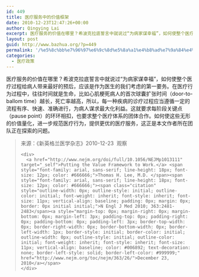 ```yaml
---
id: 449
title: 医疗服务中的价值框架
date: 2010-12-23T12:47:26+00:00
author: Qingying Lai
excerpt: 医疗服务的价值在哪里？希波克拉底誓言中就说过“为病家谋幸福”，如何使整个医疗过程给病人带来最好的预后，应该是作为医生的我们考虑的第一要务。
layout: post
guid: http://www.bazhua.org/?p=449
permalink: '/%e5%8c%bb%e7%96%97%e6%9c%8d%e5%8a%a1%e4%b8%ad%e7%9a%84%e4%bb%b7%e5%80%bc%e6%a1%86%e6%9e%b6/'
categories:
  - 医疗政策
---
```

<div id="_mcePaste">
  医疗服务的价值在哪里？希波克拉底誓言中就说过“为病家谋幸福”，如何使整个医疗过程给病人带来最好的预后，应该是作为医生的我们考虑的第一要务。在医疗行为过程中，往往时间就是生命，比如心肌梗死病人的首次球囊扩张时间（door-to-ballom time）越长，死亡率越高，所以，每一种疾病的诊疗过程应当遵循一定的流程有序、快速、准确进行，为病人谋求最大化利益。这就要求每阶段关键点（pause point）的环环相扣，也要求整个医疗体系的团体合作。如何使这些无形的价值量化，进一步规范医疗行为，提供更优的医疗服务，这正是本文作者所在团队正在探索的问题。
</div>

<div>
  <blockquote>
    <div>
      来源：《新英格兰医学杂志》2010-12-23  观察
    </div>
    
    <div>
      <a href="http://www.nejm.org/doi/full/10.1056/NEJMp1013111" target="_self">Putting the Value Framework to Work.</a> <span style="font-family: arial, sans-serif; line-height: 18px; font-size: 12px; color: #666666;">Thomas H. Lee, M.D. </span><span style="font-family: arial, sans-serif; line-height: 18px; font-size: 12px; color: #666666;"><span class="citation" style="outline-width: 0px; outline-style: initial; outline-color: initial; font-weight: inherit; font-style: inherit; font-size: 11px; vertical-align: baseline; padding: 0px; margin: 0px; border: 0px initial initial;">N Engl J Med 2010; 363:2481-2483</span><a style="margin-top: 0px; margin-right: 0px; margin-bottom: 0px; margin-left: 3px; padding-top: 0px; padding-right: 0px; padding-bottom: 0px; padding-left: 3px; border-top-width: 0px; border-right-width: 0px; border-bottom-width: 0px; border-left-width: 1px; border-style: initial; border-color: initial; outline-width: 0px; outline-style: initial; outline-color: initial; font-weight: inherit; font-style: inherit; font-size: 11px; vertical-align: baseline; color: #006892; text-decoration: none; border-left-style: solid; border-left-color: #999999;" href="http://www.nejm.org/toc/nejm/363/26/">December 23, 2010</a></span>
    </div>
  </blockquote>
</div>
